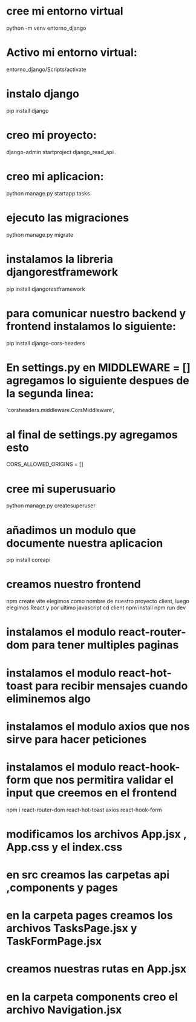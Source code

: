 # cree mi entorno virtual
python -m venv entorno_django
# Activo mi entorno virtual:
entorno_django/Scripts/activate
# instalo django
pip install django
# creo mi proyecto:
django-admin startproject django_read_api .
# creo mi aplicacion:
python manage.py startapp tasks
# ejecuto las migraciones
python manage.py migrate
# instalamos la libreria djangorestframework
pip install djangorestframework
# para comunicar nuestro backend y frontend instalamos lo siguiente:
pip install django-cors-headers
# En settings.py en MIDDLEWARE = [] agregamos lo siguiente despues de la segunda linea:
'corsheaders.middleware.CorsMiddleware',
# al final de settings.py agregamos esto
CORS_ALLOWED_ORIGINS = []
# cree mi superusuario
python manage.py createsuperuser
# añadimos un modulo que documente nuestra aplicacion
pip install coreapi
# creamos nuestro frontend
npm create vite
elegimos como nombre de nuestro proyecto client, luego elegimos React y por ultimo javascript
cd client
npm install
npm run dev
# instalamos el modulo react-router-dom para tener multiples paginas 
# instalamos el modulo react-hot-toast para recibir mensajes cuando eliminemos algo
# instalamos el modulo axios que nos sirve para hacer peticiones
# instalamos el modulo react-hook-form que nos permitira validar el input que creemos en el frontend
npm i react-router-dom react-hot-toast axios react-hook-form
# modificamos los archivos App.jsx , App.css y el index.css
# en src creamos las carpetas api ,components y pages
# en la carpeta pages creamos los archivos TasksPage.jsx y TaskFormPage.jsx 
# creamos nuestras rutas en App.jsx
# en la carpeta components creo el archivo Navigation.jsx


